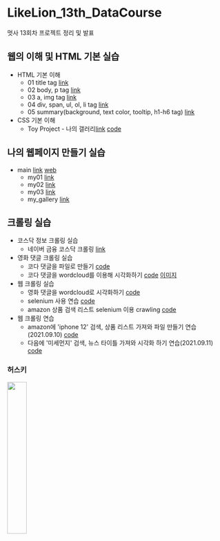 # LikeLion_13th_DataCourse
멋사 13회차 프로젝트 정리 및 발표

## 웹의 이해 및 HTML 기본 실습
  + HTML 기본 이해
    - 01 title tag [link](https://github.com/kbjung/LikeLion_13th_DataCourse/blob/main/web_html/01_html_title.html)
    - 02 body, p tag [link](https://github.com/kbjung/LikeLion_13th_DataCourse/blob/main/web_html/02_html_body.html)
    - 03 a, img tag [link](https://github.com/kbjung/LikeLion_13th_DataCourse/blob/main/web_html/03_html_link_img.html)
    - 04 div, span, ul, ol, li tag [link](https://github.com/kbjung/LikeLion_13th_DataCourse/blob/main/web_html/04_html_div_span.html)
    - 05 summary(background, text color, tooltip, h1-h6 tag) [link](https://github.com/kbjung/LikeLion_13th_DataCourse/blob/main/web_html/05_html_summary.html)
  + CSS 기본 이해
    - Toy Project - 나의 갤러리[link](https://kbjung.github.io/LikeLion_13th_DataCourse/02_css_gallery/15_my_gallery.html) [code](https://github.com/kbjung/LikeLion_13th_DataCourse/blob/main/02_css_gallery/15_my_gallery.html)


## 나의 웹페이지 만들기 실습
 + main [link](https://github.com/kbjung/LikeLion_13th_DataCourse/blob/main/01_web_html/%EA%B9%80%EB%B2%94%EC%A4%91_homepage/main.html) [web](https://kbjung.github.io/LikeLion_13th_DataCourse/01_web_html/my_web/main.html)
    - my01 [link](https://github.com/kbjung/LikeLion_13th_DataCourse/blob/main/01_web_html/%EA%B9%80%EB%B2%94%EC%A4%91_homepage/my01.html)
    - my02 [link](https://github.com/kbjung/LikeLion_13th_DataCourse/blob/main/01_web_html/%EA%B9%80%EB%B2%94%EC%A4%91_homepage/my02.html)
    - my03 [link](https://github.com/kbjung/LikeLion_13th_DataCourse/blob/main/01_web_html/%EA%B9%80%EB%B2%94%EC%A4%91_homepage/my03.html)
    - my_gallery [link](https://github.com/kbjung/LikeLion_13th_DataCourse/blob/main/01_web_html/my_web/15_my_gallery.html)

## 크롤링 실습
  + 코스닥 정보 크롤링 실습
    - 네이버 금융 코스닥 크롤링 [link](https://github.com/kbjung/LikeLion_13th_DataCourse/blob/main/codeclass/2021.09.08/05_stack_get.py)
  + 영화 댓글 크롤링 실습
    - 코다 댓글을 파일로 만들기 [code](https://github.com/kbjung/LikeLion_13th_DataCourse/blob/main/codeclass/2021.09.09/kbj_wordcloud/14_movie.py)
    - 코다 댓글을 wordcloud를 이용해 시각화하기 [code](https://github.com/kbjung/LikeLion_13th_DataCourse/blob/main/codeclass/2021.09.09/kbj_wordcloud/14_movie_vis.py) [이미지](https://github.com/kbjung/LikeLion_13th_DataCourse/blob/main/codeclass/2021.09.09/kbj_wordcloud/myfig2.png)
  + 웹 크롤링 실습
    - 영화 댓글을 wordcloud로 시각화하기 [code](https://github.com/kbjung/LikeLion_13th_DataCourse/blob/main/codeclass/2021.09.10/01_bs_vis.ipynb)
    - selenium 사용 연습 [code](https://github.com/kbjung/LikeLion_13th_DataCourse/blob/main/codeclass/2021.09.10/02_Selenium%20%EC%82%AC%EC%9A%A9%EB%B2%95.ipynb)
    - amazon 상품 검색 리스트 selenium 이용 crawling [code](https://github.com/kbjung/LikeLion_13th_DataCourse/blob/main/codeclass/2021.09.10/03_%EC%95%84%EB%A7%88%EC%A1%B4%20%EC%9B%B9%20%ED%81%AC%EB%A1%A4%EB%A7%81.ipynb)
  + 웹 크롤링 연습
    - amazon에 'iphone 12' 검색, 상품 리스트 가져와 파일 만들기 연습(2021.09.10) [code](https://github.com/kbjung/LikeLion_13th_DataCourse/tree/main/practice/2021.09.10-prac)
    - 다음에 '미세먼지' 검색, 뉴스 타이틀 가져와 시각화 하기 연습(2021.09.11) [code](https://github.com/kbjung/LikeLion_13th_DataCourse/blob/main/practice/2021.09.11-prac/2021.09.11-web_crawling%2C%20wordcloud.ipynb)

### 허스키
<img src="https://user-images.githubusercontent.com/88702587/131994715-331c879d-b64d-45cc-93bc-eae5da4b6def.jpg" width=30%>
